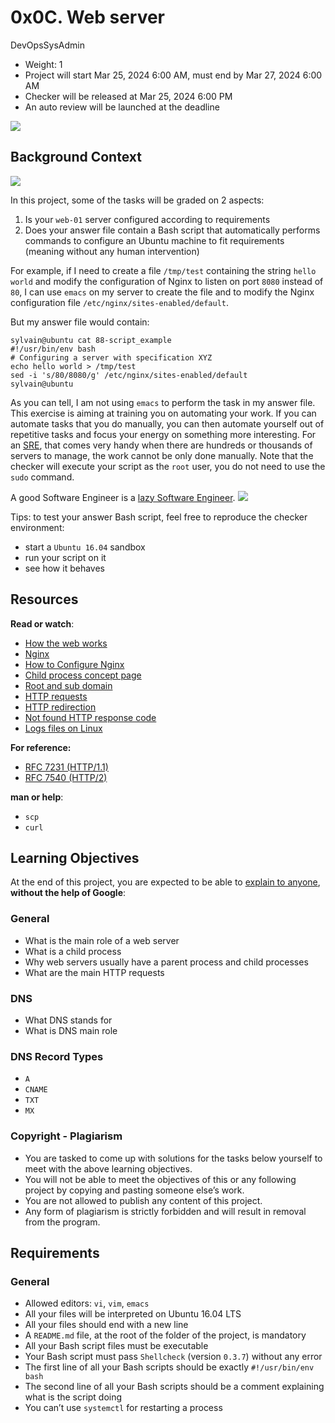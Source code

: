 0x0C. Web server
================

DevOpsSysAdmin

*   Weight: 1
*   Project will start Mar 25, 2024 6:00 AM, must end by Mar 27, 2024 6:00 AM
*   Checker will be released at Mar 25, 2024 6:00 PM
*   An auto review will be launched at the deadline

![](https://s3.amazonaws.com/intranet-projects-files/holbertonschool-sysadmin_devops/266/8Gu52Qv.png)

Background Context
------------------

[![](https://s3.amazonaws.com/intranet-projects-files/holbertonschool-sysadmin_devops/266/Screenshot+2017-07-06+19.24.05.png)](https://www.youtube.com/watch?v=AZg4uJkEa-4&feature=youtu.be&hd=1)

In this project, some of the tasks will be graded on 2 aspects:

1.  Is your `web-01` server configured according to requirements
2.  Does your answer file contain a Bash script that automatically performs commands to configure an Ubuntu machine to fit requirements (meaning without any human intervention)

For example, if I need to create a file `/tmp/test` containing the string `hello world` and modify the configuration of Nginx to listen on port `8080` instead of `80`, I can use `emacs` on my server to create the file and to modify the Nginx configuration file `/etc/nginx/sites-enabled/default`.

But my answer file would contain:

    sylvain@ubuntu cat 88-script_example
    #!/usr/bin/env bash
    # Configuring a server with specification XYZ
    echo hello world > /tmp/test
    sed -i 's/80/8080/g' /etc/nginx/sites-enabled/default
    sylvain@ubuntu
    

As you can tell, I am not using `emacs` to perform the task in my answer file. This exercise is aiming at training you on automating your work. If you can automate tasks that you do manually, you can then automate yourself out of repetitive tasks and focus your energy on something more interesting. For an [SRE](/rltoken/9I0WufjKdW3TZA2EVrGnlQ "SRE"), that comes very handy when there are hundreds or thousands of servers to manage, the work cannot be only done manually. Note that the checker will execute your script as the `root` user, you do not need to use the `sudo` command.

A good Software Engineer is a [lazy Software Engineer](/rltoken/sRY__axKNHhNW0SVmsUC_A "lazy Software Engineer"). ![](https://s3.amazonaws.com/intranet-projects-files/holbertonschool-sysadmin_devops/266/82VsYEC.jpg)

Tips: to test your answer Bash script, feel free to reproduce the checker environment:

*   start a `Ubuntu 16.04` sandbox
*   run your script on it
*   see how it behaves

Resources
---------

**Read or watch**:

*   [How the web works](/rltoken/6TI3HiyFdwrbXWKVF24Gxw "How the web works")
*   [Nginx](/rltoken/vkVMGlaf39j2DWAQWzo6EA "Nginx")
*   [How to Configure Nginx](/rltoken/zKrpVxWuUHVdW4URAjdFbw "How to Configure Nginx")
*   [Child process concept page](/rltoken/Ar18u5sRis1fkvkVgzdcqg "Child process concept page")
*   [Root and sub domain](/rltoken/xi3peVqYl02PfpHHHlCtxQ "Root and sub domain")
*   [HTTP requests](/rltoken/sBrrP4EAmI3NoYjIgZrUhw "HTTP requests")
*   [HTTP redirection](/rltoken/Eaa4ZuKvye941hTkP8VlBQ "HTTP redirection")
*   [Not found HTTP response code](/rltoken/eJSp2QFTY6jqqNtz8OVDEw "Not found HTTP response code")
*   [Logs files on Linux](/rltoken/7WMNY5CWD-CBrxmQrdmfPg "Logs files on Linux")

**For reference:**

*   [RFC 7231 (HTTP/1.1)](/rltoken/BGa6RrS0dnM6EdBGS_ZDUw "RFC 7231 (HTTP/1.1)")
*   [RFC 7540 (HTTP/2)](/rltoken/IZ2fyYn1qNZ9RXXsg5vG1g "RFC 7540 (HTTP/2)")

**man or help**:

*   `scp`
*   `curl`

Learning Objectives
-------------------

At the end of this project, you are expected to be able to [explain to anyone](/rltoken/EHyxcIwPtD2SzEGRKOnT3g "explain to anyone"), **without the help of Google**:

### General

*   What is the main role of a web server
*   What is a child process
*   Why web servers usually have a parent process and child processes
*   What are the main HTTP requests

### DNS

*   What DNS stands for
*   What is DNS main role

### DNS Record Types

*   `A`
*   `CNAME`
*   `TXT`
*   `MX`

### Copyright - Plagiarism

*   You are tasked to come up with solutions for the tasks below yourself to meet with the above learning objectives.
*   You will not be able to meet the objectives of this or any following project by copying and pasting someone else’s work.
*   You are not allowed to publish any content of this project.
*   Any form of plagiarism is strictly forbidden and will result in removal from the program.

Requirements
------------

### General

*   Allowed editors: `vi`, `vim`, `emacs`
*   All your files will be interpreted on Ubuntu 16.04 LTS
*   All your files should end with a new line
*   A `README.md` file, at the root of the folder of the project, is mandatory
*   All your Bash script files must be executable
*   Your Bash script must pass `Shellcheck` (version `0.3.7`) without any error
*   The first line of all your Bash scripts should be exactly `#!/usr/bin/env bash`
*   The second line of all your Bash scripts should be a comment explaining what is the script doing
*   You can’t use `systemctl` for restarting a process

